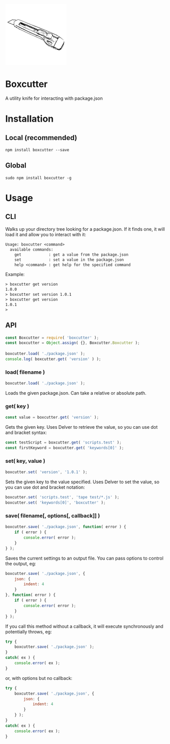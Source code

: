 <img src="https://raw.githubusercontent.com/andyburke/boxcutter/1c6b8e2fe01aa39ceb292f5b8f625f6fc17cdf77/boxcutter.png" width="192">

# Boxcutter

A utility knife for interacting with package.json

# Installation

## Local (recommended)

```
npm install boxcutter --save
```

## Global

```
sudo npm install boxcutter -g
```

# Usage

## CLI

Walks up your directory tree looking for a package.json. If it finds one, it will load it
and allow you to interact with it:

```
Usage: boxcutter <command>
  available commands:
    get            : get a value from the package.json
    set            : set a value in the package.json
    help <command> : get help for the specified command
```

Example:

```
> boxcutter get version
1.0.0
> boxcutter set version 1.0.1
> boxcutter get version
1.0.1
>
```

## API

```javascript
const Boxcutter = require( 'boxcutter' );
const boxcutter = Object.assign( {}, Boxcutter.Boxcutter );

boxcutter.load( './package.json' );
console.log( boxcutter.get( 'version' ) );
```

### load( filename )

```javascript
boxcutter.load( './package.json' );
```

Loads the given package.json. Can take a relative or absolute path.

### get( key )

```javascript
const value = boxcutter.get( 'version' );
```

Gets the given key. Uses Delver to retrieve the value, so you can use dot and bracket syntax:

```javascript
const testScript = boxcutter.get( 'scripts.test' );
const firstKeyword = boxcutter.get( 'keywords[0]' );
```

### set( key, value )

```javascript
boxcutter.set( 'version', '1.0.1' );
```

Sets the given key to the value specified. Uses Delver to set the value, so you can use dot and bracket notation:

```javascript
boxcutter.set( 'scripts.test', 'tape test/*.js' );
boxcutter.set( 'keywords[0]', 'boxcutter' );
```

### save( filename[, options[, callback]] )

```javascript
boxcutter.save( './package.json', function( error ) {
    if ( error ) {
        console.error( error );
    }
} );
```

Saves the current settings to an output file. You can pass options to control the output, eg:

```javascript
boxcutter.save( './package.json', {
    json: {
        indent: 4
    }
}, function( error ) {
    if ( error ) {
        console.error( error );
    }
} );
```

If you call this method without a callback, it will execute synchronously and potentially throws, eg:

```javascript
try {
    boxcutter.save( './package.json' );
}
catch( ex ) {
    console.error( ex );
}
```

or, with options but no callback:

```javascript
try {
    boxcutter.save( './package.json', {
        json: {
            indent: 4
        }
    } );
}
catch( ex ) {
    console.error( ex );
}
```
